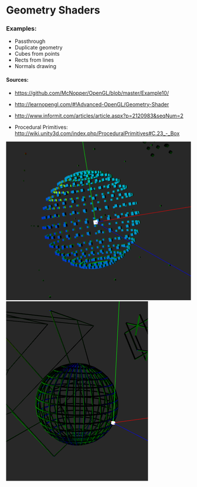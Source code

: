 # Geometry Shaders

### Examples:

* Passthrough
* Duplicate geometry
* Cubes from points
* Rects from lines
* Normals drawing

#### Sources:

* https://github.com/McNopper/OpenGL/blob/master/Example10/

* http://learnopengl.com/#!Advanced-OpenGL/Geometry-Shader

* http://www.informit.com/articles/article.aspx?p=2120983&seqNum=2

* Procedural Primitives:
http://wiki.unity3d.com/index.php/ProceduralPrimitives#C.23_-_Box

![alt tag](cubes.png)
![alt tag](rects.png)
